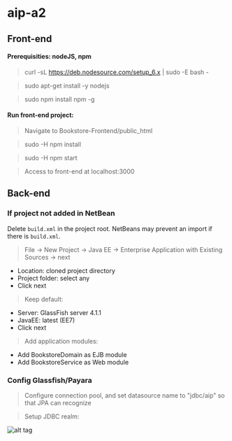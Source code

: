 # aip-a2

## Front-end
#### Prerequisities: nodeJS, npm

> curl -sL https://deb.nodesource.com/setup_6.x | sudo -E bash -

> sudo apt-get install -y nodejs

> sudo npm install npm -g

#### Run front-end project:
> Navigate to Bookstore-Frontend/public_html

> sudo -H npm install

> sudo -H npm start

> Access to front-end at localhost:3000


## Back-end

### If project not added in NetBean
Delete `build.xml` in the project root. NetBeans may prevent an import if there is `build.xml`.
> File -> New Project -> Java EE -> Enterprise Application with Existing Sources -> next

>
  + Location: cloned project directory
  + Project folder: select any
  + Click next
  
> Keep default:

>
  + Server: GlassFish server 4.1.1
  + JavaEE: latest (EE7)
  + Click next

> Add application modules:
  + Add BookstoreDomain as EJB module
  + Add BookstoreService as Web module
  
### Config Glassfish/Payara

> Configure connection pool, and set datasource name to "jdbc/aip" so that JPA can recognize

> Setup JDBC realm:

![alt tag](http://image.prntscr.com/image/d19e1b021e154c408214ddcb77909d00.png)
